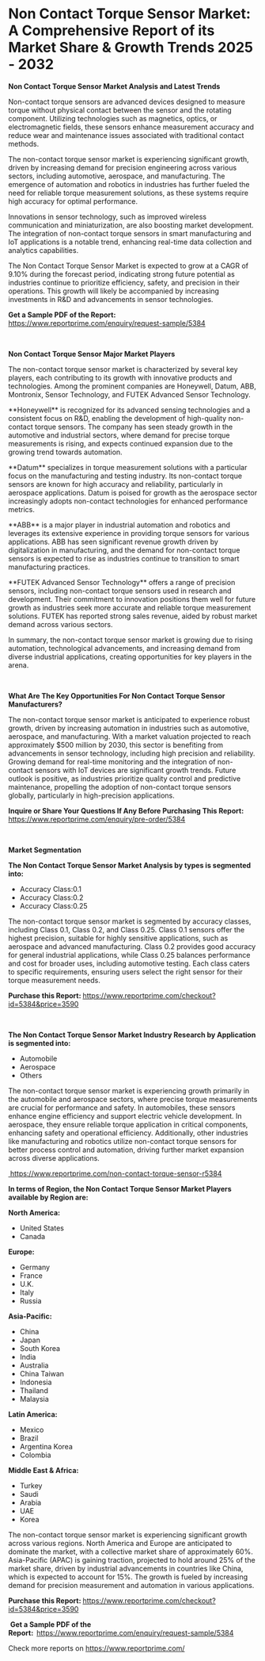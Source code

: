 <p><h1>Non Contact Torque Sensor Market: A Comprehensive Report of its Market Share & Growth Trends 2025 - 2032</h1></p><p><strong>Non Contact Torque Sensor Market Analysis and Latest Trends</strong></p>
<p><p>Non-contact torque sensors are advanced devices designed to measure torque without physical contact between the sensor and the rotating component. Utilizing technologies such as magnetics, optics, or electromagnetic fields, these sensors enhance measurement accuracy and reduce wear and maintenance issues associated with traditional contact methods. </p><p>The non-contact torque sensor market is experiencing significant growth, driven by increasing demand for precision engineering across various sectors, including automotive, aerospace, and manufacturing. The emergence of automation and robotics in industries has further fueled the need for reliable torque measurement solutions, as these systems require high accuracy for optimal performance. </p><p>Innovations in sensor technology, such as improved wireless communication and miniaturization, are also boosting market development. The integration of non-contact torque sensors in smart manufacturing and IoT applications is a notable trend, enhancing real-time data collection and analytics capabilities. </p><p>The Non Contact Torque Sensor Market is expected to grow at a CAGR of 9.10% during the forecast period, indicating strong future potential as industries continue to prioritize efficiency, safety, and precision in their operations. This growth will likely be accompanied by increasing investments in R&D and advancements in sensor technologies.</p></p>
<p><strong>Get a Sample PDF of the Report:&nbsp;</strong> <a href="https://www.reportprime.com/enquiry/request-sample/5384?utm_campaign=2462&utm_medium=2&utm_source=Github&utm_content=ia&utm_term=19032025&utm_id=non-contact-torque-sensor">https://www.reportprime.com/enquiry/request-sample/5384</a></p>
<p>&nbsp;</p>
<p><strong>Non Contact Torque Sensor Major Market Players</strong></p>
<p><p>The non-contact torque sensor market is characterized by several key players, each contributing to its growth with innovative products and technologies. Among the prominent companies are Honeywell, Datum, ABB, Montronix, Sensor Technology, and FUTEK Advanced Sensor Technology.</p><p>**Honeywell** is recognized for its advanced sensing technologies and a consistent focus on R&D, enabling the development of high-quality non-contact torque sensors. The company has seen steady growth in the automotive and industrial sectors, where demand for precise torque measurements is rising, and expects continued expansion due to the growing trend towards automation.</p><p>**Datum** specializes in torque measurement solutions with a particular focus on the manufacturing and testing industry. Its non-contact torque sensors are known for high accuracy and reliability, particularly in aerospace applications. Datum is poised for growth as the aerospace sector increasingly adopts non-contact technologies for enhanced performance metrics.</p><p>**ABB** is a major player in industrial automation and robotics and leverages its extensive experience in providing torque sensors for various applications. ABB has seen significant revenue growth driven by digitalization in manufacturing, and the demand for non-contact torque sensors is expected to rise as industries continue to transition to smart manufacturing practices.</p><p>**FUTEK Advanced Sensor Technology** offers a range of precision sensors, including non-contact torque sensors used in research and development. Their commitment to innovation positions them well for future growth as industries seek more accurate and reliable torque measurement solutions. FUTEK has reported strong sales revenue, aided by robust market demand across various sectors.</p><p>In summary, the non-contact torque sensor market is growing due to rising automation, technological advancements, and increasing demand from diverse industrial applications, creating opportunities for key players in the arena.</p></p>
<p>&nbsp;</p>
<p><strong>What Are The Key Opportunities For Non Contact Torque Sensor Manufacturers?</strong></p>
<p><p>The non-contact torque sensor market is anticipated to experience robust growth, driven by increasing automation in industries such as automotive, aerospace, and manufacturing. With a market valuation projected to reach approximately $500 million by 2030, this sector is benefiting from advancements in sensor technology, including high precision and reliability. Growing demand for real-time monitoring and the integration of non-contact sensors with IoT devices are significant growth trends. Future outlook is positive, as industries prioritize quality control and predictive maintenance, propelling the adoption of non-contact torque sensors globally, particularly in high-precision applications.</p></p>
<p><strong>Inquire or Share Your Questions If Any Before Purchasing This Report:</strong> <a href="https://www.reportprime.com/enquiry/pre-order/5384?utm_campaign=2462&utm_medium=2&utm_source=Github&utm_content=ia&utm_term=19032025&utm_id=non-contact-torque-sensor">https://www.reportprime.com/enquiry/pre-order/5384</a></p>
<p>&nbsp;</p>
<p><strong>Market Segmentation</strong></p>
<p><strong>The Non Contact Torque Sensor Market Analysis by types is segmented into:</strong></p>
<p><ul><li>Accuracy Class:0.1</li><li>Accuracy Class:0.2</li><li>Accuracy Class:0.25</li></ul></p>
<p><p>The non-contact torque sensor market is segmented by accuracy classes, including Class 0.1, Class 0.2, and Class 0.25. Class 0.1 sensors offer the highest precision, suitable for highly sensitive applications, such as aerospace and advanced manufacturing. Class 0.2 provides good accuracy for general industrial applications, while Class 0.25 balances performance and cost for broader uses, including automotive testing. Each class caters to specific requirements, ensuring users select the right sensor for their torque measurement needs.</p></p>
<p><strong>Purchase this Report:&nbsp;</strong><a href="https://www.reportprime.com/checkout?id=5384&price=3590&utm_campaign=2462&utm_medium=2&utm_source=Github&utm_content=ia&utm_term=19032025&utm_id=non-contact-torque-sensor">https://www.reportprime.com/checkout?id=5384&price=3590</a></p>
<p>&nbsp;</p>
<p><strong>The Non Contact Torque Sensor Market Industry Research by Application is segmented into:</strong></p>
<p><ul><li>Automobile</li><li>Aerospace</li><li>Others</li></ul></p>
<p><p>The non-contact torque sensor market is experiencing growth primarily in the automobile and aerospace sectors, where precise torque measurements are crucial for performance and safety. In automobiles, these sensors enhance engine efficiency and support electric vehicle development. In aerospace, they ensure reliable torque application in critical components, enhancing safety and operational efficiency. Additionally, other industries like manufacturing and robotics utilize non-contact torque sensors for better process control and automation, driving further market expansion across diverse applications.</p></p>
<p><a href="https://www.reportprime.com/non-contact-torque-sensor-r5384?utm_campaign=2462&utm_medium=2&utm_source=Github&utm_content=ia&utm_term=19032025&utm_id=non-contact-torque-sensor">&nbsp;https://www.reportprime.com/non-contact-torque-sensor-r5384</a></p>
<p><strong>In terms of Region, the Non Contact Torque Sensor Market Players available by Region are:</strong></p>
<p>
    <p> <strong> North America: </strong>
        <ul>
            <li>United States</li>
            <li>Canada</li>
        </ul>
        </p> 
    <p> <strong> Europe: </strong>
        <ul>
            <li>Germany</li>
            <li>France</li>
            <li>U.K.</li>
            <li>Italy</li>
            <li>Russia</li>
        </ul>
        </p> 
    <p> <strong> Asia-Pacific: </strong>
        <ul>
            <li>China</li>
            <li>Japan</li>
            <li>South Korea</li>
            <li>India</li>
            <li>Australia</li>
            <li>China Taiwan</li>
            <li>Indonesia</li>
            <li>Thailand</li>
            <li>Malaysia</li>
        </ul>
        </p> 
    <p> <strong> Latin America: </strong>
        <ul>
            <li>Mexico</li>
            <li>Brazil</li>
            <li>Argentina Korea</li>
            <li>Colombia</li>
        </ul>
        </p> 
    <p> <strong> Middle East & Africa: </strong>
        <ul>
            <li>Turkey</li>
            <li>Saudi</li>
            <li>Arabia</li>
            <li>UAE</li>
            <li>Korea</li>
        </ul>
    </p>
    </p>
<p><p>The non-contact torque sensor market is experiencing significant growth across various regions. North America and Europe are anticipated to dominate the market, with a collective market share of approximately 60%. Asia-Pacific (APAC) is gaining traction, projected to hold around 25% of the market share, driven by industrial advancements in countries like China, which is expected to account for 15%. The growth is fueled by increasing demand for precision measurement and automation in various applications.</p></p>
<p><strong>Purchase this Report: </strong><a href="https://www.reportprime.com/checkout?id=5384&price=3590&utm_campaign=2462&utm_medium=2&utm_source=Github&utm_content=ia&utm_term=19032025&utm_id=non-contact-torque-sensor">https://www.reportprime.com/checkout?id=5384&price=3590</a></p>
<p>&nbsp;<strong>Get a Sample PDF of the Report:&nbsp;&nbsp;</strong><a href="https://www.reportprime.com/enquiry/request-sample/5384?utm_campaign=2462&utm_medium=2&utm_source=Github&utm_content=ia&utm_term=19032025&utm_id=non-contact-torque-sensor">https://www.reportprime.com/enquiry/request-sample/5384</a></p>
<p><strong></strong></p>
<p>Check more reports on <a href="https://www.reportprime.com/?utm_campaign=2462&utm_medium=2&utm_source=Github&utm_content=ia&utm_term=19032025&utm_id=non-contact-torque-sensor">https://www.reportprime.com/</a></p>